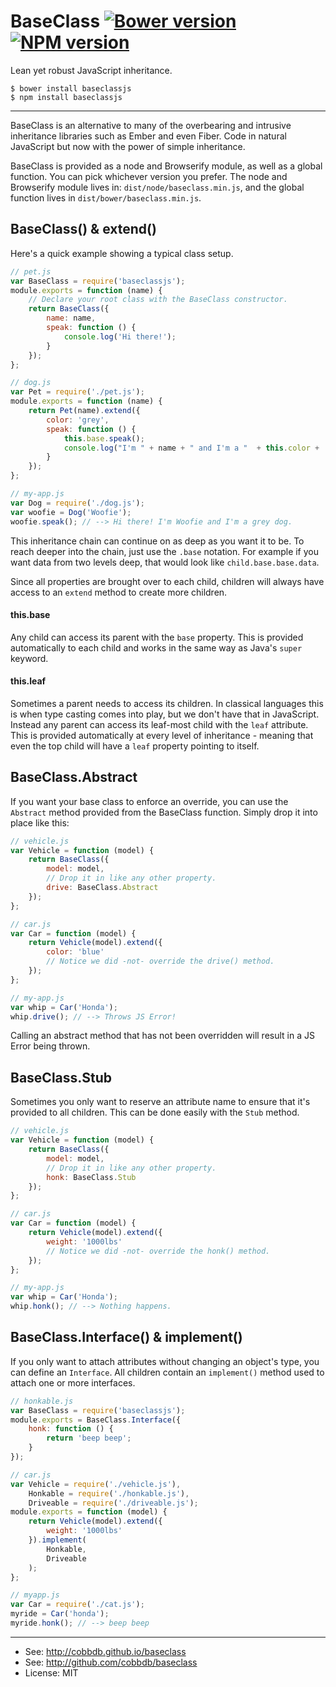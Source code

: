 # BaseClass [![Bower version](https://badge.fury.io/bo/baseclass.svg)](http://badge.fury.io/bo/baseclass) [![NPM version](https://badge.fury.io/js/baseclassjs.svg)](http://badge.fury.io/js/baseclassjs)

Lean yet robust JavaScript inheritance.

    $ bower install baseclassjs
    $ npm install baseclassjs

-------------
BaseClass is an alternative to many of the overbearing and intrusive inheritance libraries
such as Ember and even Fiber. Code in natural JavaScript but now with the power of simple
inheritance.

BaseClass is provided as a node and Browserify module, as well as a global function. You can
pick whichever version you prefer. The node and Browserify module lives in:
`dist/node/baseclass.min.js`, and the global function lives in `dist/bower/baseclass.min.js`.

## BaseClass() & extend()
Here's a quick example showing a typical class setup.

```javascript
// pet.js
var BaseClass = require('baseclassjs');
module.exports = function (name) {
    // Declare your root class with the BaseClass constructor.
    return BaseClass({
        name: name,
        speak: function () {
            console.log('Hi there!');
        }
    });
};
```
```javascript
// dog.js
var Pet = require('./pet.js');
module.exports = function (name) {
    return Pet(name).extend({
        color: 'grey',
        speak: function () {
            this.base.speak();
            console.log("I'm " + name + " and I'm a "  + this.color + ' dog.');
        }
    });
};
```
```javascript
// my-app.js
var Dog = require('./dog.js');
var woofie = Dog('Woofie');
woofie.speak(); // --> Hi there! I'm Woofie and I'm a grey dog.
```

This inheritance chain can continue on as deep as you want it to be. To reach deeper into the
chain, just use the `.base` notation. For example if you want data from two levels deep, that
would look like `child.base.base.data`.

Since all properties are brought over to each child, children will always have access to an `extend`
method to create more children.

#### this.base
Any child can access its parent with the `base` property. This is provided automatically to
each child and works in the same way as Java's `super` keyword.

#### this.leaf
Sometimes a parent needs to access its children. In classical languages this is when type
casting comes into play, but we don't have that in JavaScript. Instead any parent can
access its leaf-most child with the `leaf` attribute. This is provided automatically at
every level of inheritance - meaning that even the top child will have a `leaf`
property pointing to itself.

## BaseClass.Abstract
If you want your base class to enforce an override, you can use the `Abstract` method provided
from the BaseClass function. Simply drop it into place like this:

```javascript
// vehicle.js
var Vehicle = function (model) {
    return BaseClass({
        model: model,
        // Drop it in like any other property.
        drive: BaseClass.Abstract
    });
};
```
```javascript
// car.js
var Car = function (model) {
    return Vehicle(model).extend({
        color: 'blue'
        // Notice we did -not- override the drive() method.
    });
};
```
```javascript
// my-app.js
var whip = Car('Honda');
whip.drive(); // --> Throws JS Error!
```

Calling an abstract method that has not been overridden will result in a JS Error being thrown.

## BaseClass.Stub
Sometimes you only want to reserve an attribute name to ensure that it's provided to all children.
This can be done easily with the `Stub` method.

```javascript
// vehicle.js
var Vehicle = function (model) {
    return BaseClass({
        model: model,
        // Drop it in like any other property.
        honk: BaseClass.Stub
    });
};
```
```javascript
// car.js
var Car = function (model) {
    return Vehicle(model).extend({
        weight: '1000lbs'
        // Notice we did -not- override the honk() method.
    });
};
```
```javascript
// my-app.js
var whip = Car('Honda');
whip.honk(); // --> Nothing happens.
```

## BaseClass.Interface() & implement()
If you only want to attach attributes without changing an
object's type, you can define an `Interface`. All children
contain an `implement()` method used to attach one or more
interfaces.

```javascript
// honkable.js
var BaseClass = require('baseclassjs');
module.exports = BaseClass.Interface({
    honk: function () {
        return 'beep beep';
    }
});
```
```javascript
// car.js
var Vehicle = require('./vehicle.js'),
    Honkable = require('./honkable.js'),
    Driveable = require('./driveable.js');
module.exports = function (model) {
    return Vehicle(model).extend({
        weight: '1000lbs'
    }).implement(
        Honkable,
        Driveable
    );
};
```
```javascript
// myapp.js
var Car = require('./cat.js');
myride = Car('honda');
myride.honk(); // --> beep beep
```

---------
* See: http://cobbdb.github.io/baseclass
* See: http://github.com/cobbdb/baseclass
* License: MIT
